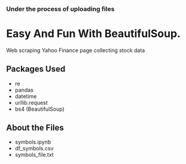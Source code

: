 ### Under the process of uploading files 

# Easy And Fun With BeautifulSoup.   

Web scraping Yahoo Finance page collecting stock data

## Packages Used
  - re
  - pandas
  - datetime
  - urllib.request
  - bs4 (BeautifulSoup)
  
## About the Files
  - symbols.ipynb
  - df_symbols.csv
  - symbols_file.txt
